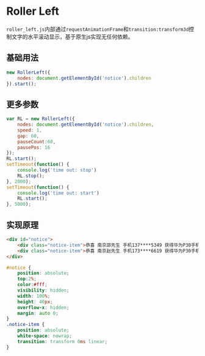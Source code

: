 # Roller Left

`roller_left.js`内部通过`requestAnimationFrame`和`transition:transform3d`控制文字的水平滚动显示，基于原生js实现无任何依赖。

## 基础用法

```js
new RollerLeft({
    nodes: document.getElementById('notice').children
}).start();
```

## 更多参数

```js
var RL = new RollerLeft({
    nodes: document.getElementById('notice').children,
    speed: 1,
    gap: 60,
    pauseCount:60,
    pausePos: 16
});
RL.start();
setTimeout(function() {
    console.log('time out: stop')
    RL.stop();
}, 2000);
setTimeout(function() {
    console.log('time out: start')
    RL.start();
}, 5000);
```

## 实现原理

```html
<div id="notice">
    <div class="notice-item">恭喜 南京邵先生 手机137****5349 获得华为P30手机一部</div>
    <div class="notice-item">恭喜 南京赵先生 手机173****6619 获得华为P30手机一部</div>
</div>
```

```css
#notice {
    position: absolute;
    top:2%;
    color:#fff;
    visibility: hidden;
    width: 100%;
    height: 40px;
    overflow-x: hidden;
    margin: auto 0;
}
.notice-item {
    position: absolute;
    white-space: nowrap;
    transition: transform 0ms linear;
}
```

